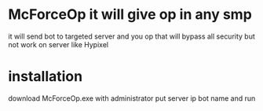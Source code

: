 # McForceOp it will give op in any smp
it will send bot to targeted server and
you op that will bypass all security but 
not work on server like Hypixel 
# installation
download McForceOp.exe with administrator put server ip
bot name 
and run

